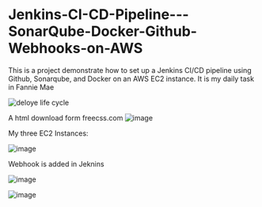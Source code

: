 # Jenkins-CI-CD-Pipeline---SonarQube-Docker-Github-Webhooks-on-AWS

This is a project demonstrate how to set up a Jenkins CI/CD pipeline using Github, Sonarqube, and Docker on an AWS EC2 instance. It is my daily task in Fannie Mae

![deloye life cycle](https://github.com/chunkityip/Jenkins-CI-CD-Pipeline---SonarQube-Docker-Github-Webhooks-on-AWS/assets/47329780/becf79eb-c0f5-4089-842d-12b6c2220ab0)


A html download form freecss.com
![image](https://github.com/chunkityip/Jenkins-CI-CD-Pipeline---SonarQube-Docker-Github-Webhooks-on-AWS/assets/47329780/9aae1fc4-33dd-4c7a-8ff4-b70b48b75825)


My three EC2 Instances:

![image](https://github.com/chunkityip/Jenkins-CI-CD-Pipeline---SonarQube-Docker-Github-Webhooks-on-AWS/assets/47329780/e8f4c768-1571-49e0-a249-8412cff54fbc)

Webhook is added in Jeknins

![image](https://github.com/chunkityip/Jenkins-CI-CD-Pipeline---SonarQube-Docker-Github-Webhooks-on-AWS/assets/47329780/cc049d14-3e22-4152-8c9f-56293dc4d255)

![image](https://github.com/chunkityip/Jenkins-CI-CD-Pipeline---SonarQube-Docker-Github-Webhooks-on-AWS/assets/47329780/c712318c-250a-40e4-83e3-b6db7e100f32)

